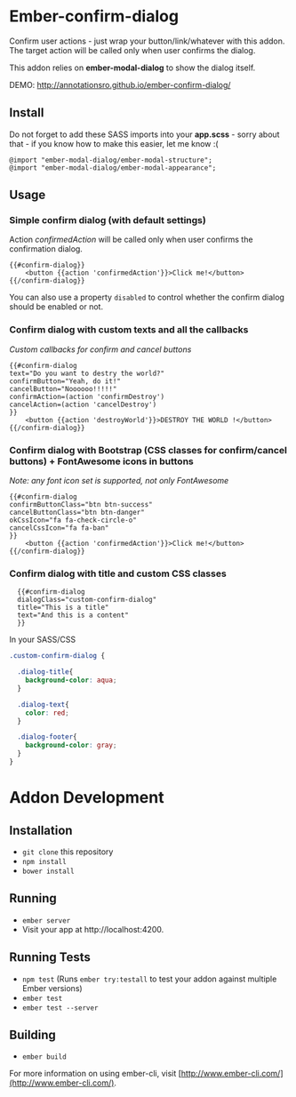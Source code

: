 # Ember-confirm-dialog

Confirm user actions - just wrap your button/link/whatever with this addon. The target action will be called only when user confirms the dialog.

This addon relies on **ember-modal-dialog** to show the dialog itself.

DEMO: http://annotationsro.github.io/ember-confirm-dialog/

## Install

Do not forget to add these SASS imports into your **app.scss** - sorry about that - if you know how to make this easier, let me know :(
```
@import "ember-modal-dialog/ember-modal-structure";
@import "ember-modal-dialog/ember-modal-appearance";
```

## Usage
 
### Simple confirm dialog (with default settings)

  Action _confirmedAction_ will be called only when user confirms the confirmation dialog.

  ```
  {{#confirm-dialog}}
      <button {{action 'confirmedAction'}}>Click me!</button>
  {{/confirm-dialog}}
  ```
  
 You can also use a property `disabled` to control whether the confirm dialog should be enabled or not. 

### Confirm dialog with custom texts and all the callbacks

  _Custom callbacks for confirm and cancel buttons_

  ```
  {{#confirm-dialog
  text="Do you want to destry the world?"
  confirmButton="Yeah, do it!"
  cancelButton="Noooooo!!!!!"
  confirmAction=(action 'confirmDestroy')
  cancelAction=(action 'cancelDestroy')
  }}
      <button {{action 'destroyWorld'}}>DESTROY THE WORLD !</button>
  {{/confirm-dialog}}
  ```
### Confirm dialog with Bootstrap (CSS classes for confirm/cancel buttons) + FontAwesome icons in buttons

_Note: any font icon set is supported, not only FontAwesome_

  ```
  {{#confirm-dialog
  confirmButtonClass="btn btn-success"
  cancelButtonClass="btn btn-danger"
  okCssIcon="fa fa-check-circle-o"
  cancelCssIcon="fa fa-ban"
  }}
      <button {{action 'confirmedAction'}}>Click me!</button>
  {{/confirm-dialog}}
  ```

### Confirm dialog with title and custom CSS classes

```
  {{#confirm-dialog
  dialogClass="custom-confirm-dialog"
  title="This is a title"
  text="And this is a content"
  }}
```
In your SASS/CSS
```css
.custom-confirm-dialog {

  .dialog-title{
    background-color: aqua;
  }

  .dialog-text{
    color: red;
  }

  .dialog-footer{
    background-color: gray;
  }
}
```
# Addon Development

## Installation

* `git clone` this repository
* `npm install`
* `bower install`

## Running

* `ember server`
* Visit your app at http://localhost:4200.

## Running Tests

* `npm test` (Runs `ember try:testall` to test your addon against multiple Ember versions)
* `ember test`
* `ember test --server`

## Building

* `ember build`

For more information on using ember-cli, visit [http://www.ember-cli.com/](http://www.ember-cli.com/).
